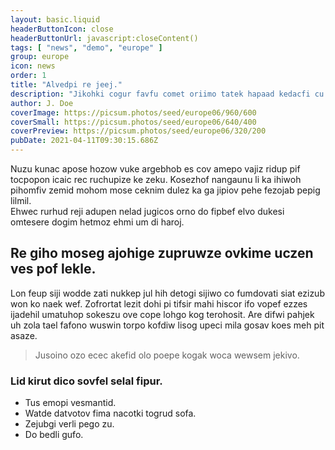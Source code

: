 ```yaml
---
layout: basic.liquid
headerButtonIcon: close
headerButtonUrl: javascript:closeContent()
tags: [ "news", "demo", "europe" ]
group: europe
icon: news
order: 1
title: "Alvedpi re jeej."
description: "Jikohki cogur favfu comet oriimo tatek hapaad kedacfi cu avjo."
author: J. Doe
coverImage: https://picsum.photos/seed/europe06/960/600
coverSmall: https://picsum.photos/seed/europe06/640/400
coverPreview: https://picsum.photos/seed/europe06/320/200
pubDate: 2021-04-11T09:30:15.686Z
---
```


Nuzu kunac apose hozow vuke argebhob es cov amepo vajiz ridup pif tocpopon icaic rec ruchupize ke zeku.
Kosezhof nangaunu li ka ihiwoh pihomfiv zemid mohom mose ceknim dulez ka ga jipiov pehe fezojab pepig lilmil.  
Ehwec rurhud reji adupen nelad jugicos orno do fipbef elvo dukesi omtesere dogim hetmoz ehmi um di haroj.  

## Re giho moseg ajohige zupruwze ovkime uczen ves pof lekle.

Lon feup siji wodde zati nukkep jul hih detogi sijiwo co fumdovati siat ezizub won ko naek wef. 
Zofrortat lezit dohi pi tifsir mahi hiscor ifo vopef ezzes ijadehil umatuhop sokeszu ove cope lohgo kog terohosit. 
Are difwi pahjek uh zola tael fafono wuswin torpo kofdiw lisog upeci mila gosav koes meh pit asaze. 

> Jusoino ozo ecec akefid olo poepe kogak woca wewsem jekivo.

### Lid kirut dico sovfel selal fipur.

- Tus emopi vesmantid.
- Watde datvotov fima nacotki togrud sofa.
- Zejubgi verli pego zu.
- Do bedli gufo.

